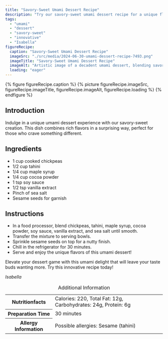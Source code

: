 ```yaml
---
title: "Savory-Sweet Umami Dessert Recipe"
description: "Try our savory-sweet umami dessert recipe for a unique flavor experience. This dish combines rich, savory notes with sweet undertones, creating a delightful treat."
tags:
  - "umami"
  - "dessert"
  - "savory-sweet"
  - "innovative"
  - "Isabella"
figureRecipe: 
  caption: "Savory-Sweet Umami Dessert Recipe"
  imageSrc: "./src/media/2024-06-30-umami-dessert-recipe-7493.png"
  imageTitle: "Savory-Sweet Umami Dessert Recipe"
  imageAlt: "Artistic image of a decadent umami dessert, blending savory and sweet notes in a visually captivating creation, promising a tantalizing flavor experience."
  loading: "eager"
---
```


{% figure figureRecipe.caption %}
{% picture figureRecipe.imageSrc, figureRecipe.imageTitle, figureRecipe.imageAlt, figureRecipe.loading %}
{% endfigure %}

## Introduction

Indulge in a unique umami dessert experience with our savory-sweet creation. This dish combines rich flavors in a surprising way, perfect for those who crave something different.

## Ingredients

* 1 cup cooked chickpeas
* 1/2 cup tahini
* 1/4 cup maple syrup
* 1/4 cup cocoa powder
* 1 tsp soy sauce
* 1/2 tsp vanilla extract
* Pinch of sea salt
* Sesame seeds for garnish

## Instructions

* In a food processor, blend chickpeas, tahini, maple syrup, cocoa powder, soy sauce, vanilla extract, and sea salt until smooth.
* Transfer the mixture to serving bowls.
* Sprinkle sesame seeds on top for a nutty finish.
* Chill in the refrigerator for 30 minutes.
* Serve and enjoy the unique flavors of this umami dessert!

Elevate your dessert game with this umami delight that will leave your taste buds wanting more. Try this innovative recipe today!

*Isabella*

<table><caption class='sr-only'>Additional Information</caption><tr><th>Nutritionfacts</th><td>Calories: 220, Total Fat: 12g, Carbohydrates: 24g, Protein: 6g&nbsp;</td></tr><tr><th>Preparation Time</th><td>30 minutes&nbsp;</td></tr><tr><th>Allergy Information</th><td>Possible allergies: Sesame (tahini)&nbsp;</td></tr></table>

